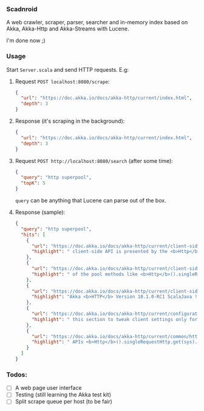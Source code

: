 ### Scadnroid

A web crawler, scraper, parser, searcher and in-memory index based on
Akka, Akka-Http and Akka-Streams with Lucene.

I'm done now ;)

### Usage

Start `Server.scala` and send HTTP requests. E.g:

1. Request `POST localhost:8080/scrape`:
    ```json
    {
      "url": "https://doc.akka.io/docs/akka-http/current/index.html",
      "depth": 3
    }
    ```

2. Response (it's scraping in the background):
    ```json
    {
      "url": "https://doc.akka.io/docs/akka-http/current/index.html",
      "depth": 3
    }
    ```

3. Request `POST http://localhost:8080/search` (after some time):
    ```json
    {
      "query": "http superpool",
      "topK": 5
    }
    ```
    `query` can be anything that Lucene can parse out of the box.

4. Response (sample):
    ```json
    {
      "query": "http superpool",
      "hits": [
        {
          "url": "https://doc.akka.io/docs/akka-http/current/client-side/request-level.html",
          "highlight": " client-side API is presented by the <b>Http</b>().<b>superPool</b>(...)Http.get(system).<b>superPool</b>(...) method"
        },
        {
          "url": "https://doc.akka.io/docs/akka-http/current/client-side/client-transport.html",
          "highlight": " of the pool methods like <b>Http</b>().singleRequest, <b>Http</b>().<b>superPool</b>, or <b>Http</b>().cachedHostConnectionPool"
        },
        {
          "url": "https://doc.akka.io/docs/akka-http/current/client-side/client-https-support.html",
          "highlight": "Akka <b>HTTP</b> Version 10.1.0-RC1 ScalaJava ! Security Announcements ! 0. Release Notes 1. Introduction"
        },
        {
          "url": "https://doc.akka.io/docs/akka-http/current/configuration.html",
          "highlight": " this section to tweak client settings only for host connection pools APIs like `<b>Http</b>().<b>superPool</b>"
        },
        {
          "url": "https://doc.akka.io/docs/akka-http/current/common/http-model.html",
          "highlight": " APIs <b>Http</b>().singleRequestHttp.get(sys).singleRequest or <b>Http</b>().superPoolHttp.get(sys).<b>superPool</b>"
        }
      ]
    }
    ```

### Todos:
- [ ] A web page user interface
- [ ] Testing (still learning the Akka test kit)
- [ ] Split scrape queue per host (to be fair)
